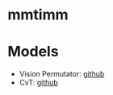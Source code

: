 # mmtimm

# Models
- Vision Permutator: [github](https://github.com/Andrew-Qibin/VisionPermutator)
- CvT: [github](https://github.com/microsoft/CvT)
